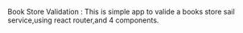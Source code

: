 Book Store Validation :
This is simple app to valide a books store sail service,using react router,and 4 components.